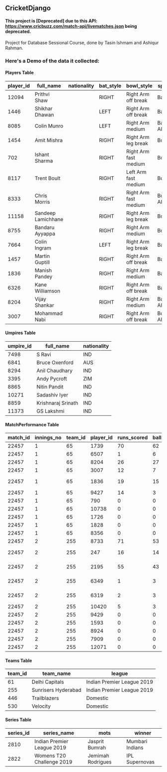 ## CricketDjango
#### This project is **[Deprecated]** due to this API: https://www.cricbuzz.com/match-api/livematches.json being deprecated.

Project for Database Sessional Course, done by Tasin Ishmam and Ashiqur Rahman. 

### Here's a Demo of the data it collected:

#### Players Table
|player_id|full_name          |nationality|bat_style|bowl_style           |speciality        |
|---------|-------------------|-----------|---------|---------------------|------------------|
|12094    |Prithvi Shaw       |           |RIGHT    |Right Arm off break  |Batsman           |
|1446     |Shikhar Dhawan     |           |LEFT     |Right Arm off break  |Batsman           |
|8085     |Colin Munro        |           |LEFT     |Right Arm medium     |Batting Allrounder|
|1454     |Amit Mishra        |           |RIGHT    |Right Arm leg break  |Bowler            |
|702      |Ishant Sharma      |           |RIGHT    |Right Arm fast medium|Bowler            |
|8117     |Trent Boult        |           |RIGHT    |Left Arm fast medium |Bowler            |
|8333     |Chris Morris       |           |RIGHT    |Right Arm fast medium|Bowling Allrounder|
|11158    |Sandeep Lamichhane |           |RIGHT    |Right Arm leg break  |Bowler            |
|8755     |Bandaru Ayyappa    |           |RIGHT    |Right Arm medium     |Bowler            |
|7664     |Colin Ingram       |           |LEFT     |Right Arm leg break  |Batsman           |
|1457     |Martin Guptill     |           |RIGHT    |Right Arm off break  |Batsman           |
|1836     |Manish Pandey      |           |RIGHT    |Right Arm medium     |Batsman           |
|6326     |Kane Williamson    |           |RIGHT    |Right Arm off break  |Batsman           |
|8204     |Vijay Shankar      |           |RIGHT    |Right Arm medium     |Batting Allrounder|
|3007     |Mohammad Nabi      |           |RIGHT    |Right Arm off break  |Bowling Allrounder|

#### Umpires Table
|umpire_id|full_name          |nationality|
|---------|-------------------|-----------|
|7498     |S Ravi             |IND        |
|6841     |Bruce Oxenford     |AUS        |
|8294     |Anil Chaudhary     |IND        |
|3395     |Andy Pycroft       |ZIM        |
|8865     |Nitin Pandit       |IND        |
|10271    |Sadashiv Iyer      |IND        |
|8859     |Krishnaraj Srinath |IND        |
|11373    |GS Lakshmi         |IND        |

#### MatchPerformance Table 
|match_id|innings_no         |team_id|player_id|runs_scored|balls_batted|fours_scored|sixes_scored|overs_bowled|maidens|runs_conceded|wickets_taken|no_balls|wides|final_out_condition             |
|--------|-------------------|-------|---------|-----------|------------|------------|------------|------------|-------|-------------|-------------|--------|-----|--------------------------------|
|22457   |1                  |65     |1739     |70         |62          |6           |1           |0           |0      |0            |0            |0       |0    |not out                         |
|22457   |1                  |65     |6507     |1          |6           |0           |0           |0           |0      |0            |0            |0       |0    |c Ashwin b Mujeeb               |
|22457   |1                  |65     |8204     |26         |27          |2           |0           |0           |0      |0            |0            |0       |0    |c Rahul b Ashwin                |
|22457   |1                  |65     |3007     |12         |7           |0           |0           |3.5         |0      |42           |0            |0       |0    |run out (Ashwin)                |
|22457   |1                  |65     |1836     |19         |15          |2           |0           |0           |0      |0            |0            |0       |0    |c (sub)Nair b Shami             |
|22457   |1                  |65     |9427     |14         |3           |2           |1           |0           |0      |0            |0            |0       |0    |not out                         |
|22457   |1                  |65     |790      |0          |0           |0           |0           |0           |0      |0            |0            |0       |0    |Did not bat                     |
|22457   |1                  |65     |10738    |0          |0           |0           |0           |4.0         |0      |20           |1            |0       |0    |Did not bat                     |
|22457   |1                  |65     |1726     |0          |0           |0           |0           |4.0         |0      |25           |0            |0       |0    |Did not bat                     |
|22457   |1                  |65     |1828     |0          |0           |0           |0           |4.0         |0      |42           |1            |0       |0    |Did not bat                     |
|22457   |1                  |65     |8356     |0          |0           |0           |0           |4.0         |0      |21           |2            |0       |0    |Did not bat                     |
|22457   |2                  |255    |8733     |71         |53          |7           |1           |0           |0      |0            |0            |0       |0    |not out                         |
|22457   |2                  |255    |247      |16         |14          |1           |1           |0           |0      |0            |0            |0       |0    |c Deepak Hooda b Rashid Khan    |
|22457   |2                  |255    |2195     |55         |43          |3           |3           |0           |0      |0            |0            |0       |0    |c Vijay Shankar b Sandeep Sharma|
|22457   |2                  |255    |6349     |1          |3           |0           |0           |0           |0      |0            |0            |0       |0    |c Deepak Hooda b Sandeep Sharma |
|22457   |2                  |255    |6319     |2          |3           |0           |0           |0           |0      |0            |0            |0       |0    |c Deepak Hooda b S Kaul         |
|22457   |2                  |255    |10420    |5          |3           |0           |0           |4.0         |0      |30           |0            |0       |0    |not out                         |
|22457   |2                  |255    |9429     |0          |0           |0           |0           |0           |0      |0            |0            |0       |0    |Did not bat                     |
|22457   |2                  |255    |1593     |0          |0           |0           |0           |4.0         |0      |30           |1            |0       |0    |Did not bat                     |
|22457   |2                  |255    |8924     |0          |0           |0           |0           |4.0         |0      |21           |0            |0       |1    |Did not bat                     |
|22457   |2                  |255    |7909     |0          |0           |0           |0           |4.0         |0      |30           |1            |0       |0    |Did not bat                     |
|22457   |2                  |255    |12071    |0          |0           |0           |0           |4.0         |0      |34           |1            |0       |2    |Did not bat                     |

#### Teams Table
|team_id|team_name          |league|
|-------|-------------------|------|
|61     |Delhi Capitals     |Indian Premier League 2019|
|255    |Sunrisers Hyderabad|Indian Premier League 2019|
|446    |Trailblazers       |Domestic|
|530    |Velocity           |Domestic|

#### Series Table
|series_id|series_name        |mots|winner                    |
|---------|-------------------|----|--------------------------|
|2810     |Indian Premier League 2019|  Jasprit Bumrah  |Mumbari Indians          |
|2822     |Womens T20 Challenge 2019|   Jemimah Rodrigues   |     IPL Supernovas       |
